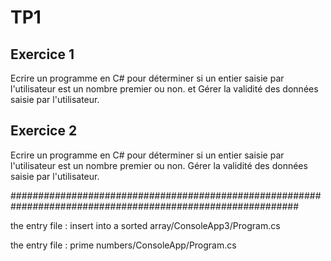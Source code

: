 # TP1
## Exercice 1
Ecrire un programme en C# pour déterminer si un entier saisie par l'utilisateur est un nombre premier ou non.
et Gérer la validité des données saisie par l'utilisateur.
## Exercice 2 
Ecrire un programme en C# pour déterminer si un entier saisie par l'utilisateur est un nombre premier ou non.
Gérer la validité des données saisie par l'utilisateur.

############################################################################################################

the entry file : insert into a sorted array/ConsoleApp3/Program.cs

the entry file : prime numbers/ConsoleApp/Program.cs
